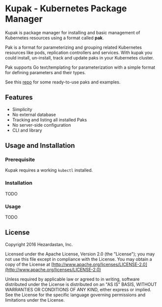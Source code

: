 # Kupak - Kubernetes Package Manager
Kupak is package manager for installing and basic management of Kubernetes resources using a format called **pak**.

Pak is a format for parameterizing and grouping related Kubernetes resources like pods, replication controllers and services. With kupak you could install, un-install, track and update paks in your Kubernetes cluster.

Pak supports Go text/templating for parameterization with a simple format for defining parameters and their types.

See this [repo](http://x.com) for some ready-to-use paks and examples.

## Features
- Simplicity
- No external database
- Tracking and listing all installed Paks
- No server-side configuration
- CLI and library

## Usage and Installation
### Prerequisite
Kupak requires a working `kubectl` installed.

### Installation
TODO

### Usage
TODO

## License
Copyright 2016 Hezardastan, Inc.

Licensed under the Apache License, Version 2.0 (the "License"); you may not use this file except in compliance with the License. You may obtain a copy of the License at [http://www.apache.org/licenses/LICENSE-2.0](http://www.apache.org/licenses/LICENSE-2.0)

Unless required by applicable law or agreed to in writing, software distributed under the License is distributed on an "AS IS" BASIS, WITHOUT WARRANTIES OR CONDITIONS OF ANY KIND, either express or implied. See the License for the specific language governing permissions and limitations under the License.
